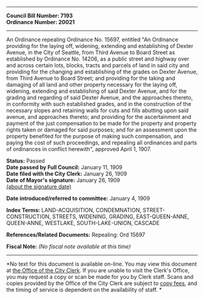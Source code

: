 * * * * *  
  
**Council Bill Number: [](#h0)[](#h2)7193**   
**Ordinance Number: 20021**  
  
* * * * *  
  
An Ordinance repealing Ordinance No. 15697, entitled "An Ordinance providing for the laying off, widening, extending and establishing of Dexter Avenue, in the City of Seattle, from Third Avenue to Board Street as established by Ordinance No. 14206, as a public street and highway over and across certain lots, blocks, tracts and parcels of land in said city and providing for the changing and establishing of the grades on Dexter Avenue, from Third Avenue to Board Street; and providing for the taking and damaging of all land and other property necessary for the laying off, widening, extending and establishing of said Dexter Avenue, and for the grading and regarding of said Dexter Avenue, and the approaches thereto, in conformity with such established grades, and in the construction of the necessary slopes and retaining walls for cuts and fills abutting upon said avenue, and approaches thereto; and providing for the ascertainment and payment of the just compensation to be made for the property and property rights taken or damaged for said purposes; and for an assessment upon the property benefited for the purpose of making such compensation, and paying the cost of such proceedings, and repealing all ordinances and parts of ordinances in conflict herewith", approved April 1, 1907.  
  
**Status:** Passed   
**Date passed by Full Council:** January 11, 1909   
**Date filed with the City Clerk:** January 26, 1909   
**Date of Mayor's signature:** January 26, 1909   
[(about the signature date)](/~public/approvaldate.htm)   
  
  
**Date introduced/referred to committee:** January 4, 1909   
  
**Index Terms:** LAND-ACQUISITION, CONDEMNATION, STREET-CONSTRUCTION, STREETS, WIDENING, GRADING, EAST-QUEEN-ANNE, QUEEN-ANNE, WESTLAKE, SOUTH-LAKE-UNION, CASCADE  
  
**References/Related Documents:** Repealing: Ord 15697  
  
**Fiscal Note:** *(No fiscal note available at this time)*  
  
* * * * *  
  
*No text for this document is available on-line. You may view this document at [the Office of the City Clerk](http://www.seattle.gov/leg/clerk/contactUs.htm). If you are unable to visit the Clerk's Office, you may request a copy or scan be made for you by Clerk staff. Scans and copies provided by the Office of the City Clerk are subject to [copy fees](http://clerk.seattle.gov/~public/clerkfees.htm), and the timing of service is dependent on the availability of staff. *  
  
  
